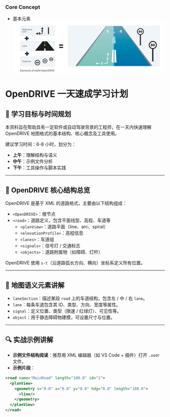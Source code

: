 ### Core Concept
- 基本元素
![opendrive](../../../Resourse/opendrive_elements.png)
# OpenDRIVE 一天速成学习计划

## 📌 学习目标与时间规划

本资料旨在帮助具有一定软件或自动驾驶背景的工程师，在一天内快速理解 OpenDRIVE 地图格式的基本结构、核心概念及工具使用。

建议学习时间：6-8 小时，划分为：

- **上午**：理解结构与语义
- **中午**：示例文件分析
- **下午**：工具操作与脚本实践

---

## 📘 OpenDRIVE 核心结构总览

OpenDRIVE 是基于 XML 的道路格式，主要由以下结构组成：

- `<OpenDRIVE>`：根节点
- `<road>`：道路定义，包含平面线型、高程、车道等
  - `<planView>`：道路平面（line、arc、spiral）
  - `<elevationProfile>`：高程信息
  - `<lanes>`：车道组
  - `<signals>`：信号灯 / 交通标志
  - `<objects>`：道路附属物（如障碍、灯杆）

OpenDRIVE 使用 `s-t`（沿道路弧长方向、横向）坐标系定义所有位置。

---

## 📌 地图语义元素讲解

- `laneSection`：描述某段 `road` 上的车道结构，包含左 / 中 / 右 `lane`。
- `lane`：每条车道包含其 ID、类型、方向、宽度等属性。
- `signal`：定义位置、类型（限速 / 红绿灯）、可见性等。
- `object`：用于静态障碍物建模，可设置尺寸与位置。

---

## 🔍 实战示例讲解

- **示例文件结构阅读**：推荐用 XML 编辑器（如 VS Code + 插件）打开 `.xodr` 文件。
- **示例片段**：

```xml
<road name="MainRoad" length="100.0" id="1">
  <planView>
    <geometry s="0.0" x="0.0" y="0.0" hdg="0.0" length="100.0">
      <line/>
    </geometry>
  </planView>
</road>
```

